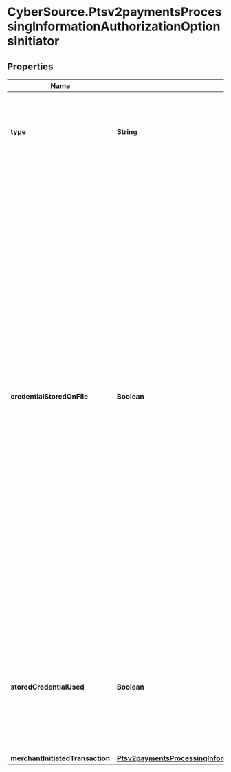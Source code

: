# CyberSource.Ptsv2paymentsProcessingInformationAuthorizationOptionsInitiator

## Properties
Name | Type | Description | Notes
------------ | ------------- | ------------- | -------------
**type** | **String** | This field indicates whether the transaction is a merchant-initiated transaction or customer-initiated transaction.  Valid values: - **customer** - **merchant**  | [optional] 
**credentialStoredOnFile** | **Boolean** | Indicates to the issuing bank two things: - The merchant has received consent from the cardholder to store their card details on file - The merchant wants the issuing bank to check out the card details before the merchant initiates their first transaction for this cardholder. The purpose of the merchant-initiated transaction is to ensure that the cardholder’s credentials are valid (that the card is not stolen or has restrictions) and that the card details are good to be stored on the merchant’s file for future transactions.  Valid values: - &#x60;true&#x60; means merchant will use this transaction to store payment credentials for follow-up merchant-initiated transactions. - &#x60;false&#x60; means merchant will not use this transaction to store payment credentials for follow-up merchant-initiated transactions.  For details, see &#x60;subsequent_auth_first&#x60; field description in the [Credit Card Services Using the SCMP API Guide.](https://apps.cybersource.com/library/documentation/dev_guides/CC_Svcs_SCMP_API/html/)  **NOTE:** The value for this field does not correspond to any data in the TC 33 capture file5.  This field is supported only for Visa transactions on CyberSource through VisaNet.  | [optional] 
**storedCredentialUsed** | **Boolean** | Indicates to an issuing bank whether a merchant-initiated transaction came from a card that was already stored on file.  Possible values: - **true** means the merchant-initiated transaction came from a card that was already stored on file. - **false**  means the merchant-initiated transaction came from a card that was not stored on file.  | [optional] 
**merchantInitiatedTransaction** | [**Ptsv2paymentsProcessingInformationAuthorizationOptionsInitiatorMerchantInitiatedTransaction**](Ptsv2paymentsProcessingInformationAuthorizationOptionsInitiatorMerchantInitiatedTransaction.md) |  | [optional] 


